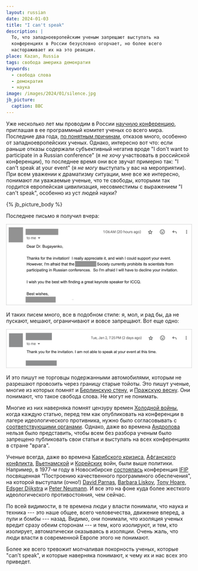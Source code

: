 ```yaml
---
layout: russian
date: 2024-01-03
title: "I can't speak"
description: |
  То, что западноевропейским ученым запрещают выступать на 
  конференциях в России безусловно огорчает, но более всего
  настораживает их на это реакция.
place: Kazan, Russia
tags: свобода америка демократия
keywords:
  - свобода слова
  - демократия
  - наука
image: /images/2024/01/silence.jpg
jb_picture:
  caption: BBC
---
```


Уже несколько лет мы проводим в России [научную конференцию](https://www.iccq.ru/), 
приглашая в ее программный комитет ученых со всего мира. 
Последние два года, 
[по понятным причинам](https://ru.wikipedia.org/wiki/%D0%A1%D0%B0%D0%BD%D0%BA%D1%86%D0%B8%D0%B8_%D0%B2_%D1%81%D0%B2%D1%8F%D0%B7%D0%B8_%D1%81%D0%BE_%D0%B2%D1%82%D0%BE%D1%80%D0%B6%D0%B5%D0%BD%D0%B8%D0%B5%D0%BC_%D0%A0%D0%BE%D1%81%D1%81%D0%B8%D0%B8_%D0%BD%D0%B0_%D0%A3%D0%BA%D1%80%D0%B0%D0%B8%D0%BD%D1%83), 
отказов много, особенно от западноевропейских ученых. Однако,
интересно вот что: если раньше отказы содержали субъективный негатив вроде 
"I don't want to participate in a Russian conference" (я _не хочу_ участвовать в российской конференции), 
то последнее время они все звучат примерно так: "I can't speak at your event" (я _не могу_ выступать у вас на мероприятии).
При всем уважении к драматизму ситуации, мне все же интересно, понимают ли уважаемые ученые, 
что те свободы, которыми так гордится европейская цивилизация, несовместимы с выражением "I can't speak",
особенно из уст людей науки?

<!--more-->

{% jb_picture_body %}

Последнее письмо я получил вчера:

![letter](/images/2024/01/letter.png)

И таких писем много, все в подобном стиле: я, мол, и рад бы, да не пускают,
мешают, ограничивают и вовсе запрещают. Вот еще одно:

![letter](/images/2024/01/letter2.png)

И это пишут не торговцы подержанными автомобилями, которым не разрешают
провозить через границу старые тойоты. Это пишут ученые, многие из которых помнят и 
[Берлинскую стену](https://ru.wikipedia.org/wiki/%D0%91%D0%B5%D1%80%D0%BB%D0%B8%D0%BD%D1%81%D0%BA%D0%B0%D1%8F_%D1%81%D1%82%D0%B5%D0%BD%D0%B0),
и 
[Пражскую весну](https://ru.wikipedia.org/wiki/%D0%9F%D1%80%D0%B0%D0%B6%D1%81%D0%BA%D0%B0%D1%8F_%D0%B2%D0%B5%D1%81%D0%BD%D0%B0).
Они понимают, что такое свобода слова. Не могут не понимать.

Многие из них наверняка помнят цензуру времен [Холодной войны](https://ru.wikipedia.org/wiki/%D0%A5%D0%BE%D0%BB%D0%BE%D0%B4%D0%BD%D0%B0%D1%8F_%D0%B2%D0%BE%D0%B9%D0%BD%D0%B0), 
когда каждую статью, перед тем как опубликовать
на конференции в лагере идеологического противника, нужно было согласовывать с 
[соответствующими органами](https://ru.wikipedia.org/wiki/%D0%A6%D0%B5%D0%BD%D0%B7%D1%83%D1%80%D0%B0_%D0%B2_%D0%A1%D0%A1%D0%A1%D0%A0).
Однако, даже во времена 
[Андропова](https://ru.wikipedia.org/wiki/%D0%90%D0%BD%D0%B4%D1%80%D0%BE%D0%BF%D0%BE%D0%B2,_%D0%AE%D1%80%D0%B8%D0%B9_%D0%92%D0%BB%D0%B0%D0%B4%D0%B8%D0%BC%D0%B8%D1%80%D0%BE%D0%B2%D0%B8%D1%87) 
нельзя было представить, чтобы всем без разбора ученым было запрещено 
публиковать свои статьи и выступать на всех конференциях в стране "врага".

Ученые всегда, даже во времена 
[Карибского кризиса](https://ru.wikipedia.org/wiki/%D0%9A%D0%B0%D1%80%D0%B8%D0%B1%D1%81%D0%BA%D0%B8%D0%B9_%D0%BA%D1%80%D0%B8%D0%B7%D0%B8%D1%81), 
[Афганского конфликта](https://ru.wikipedia.org/wiki/%D0%90%D1%84%D0%B3%D0%B0%D0%BD%D1%81%D0%BA%D0%B0%D1%8F_%D0%B2%D0%BE%D0%B9%D0%BD%D0%B0_(1979%E2%80%941989)), 
[Вьетнамской](https://ru.wikipedia.org/wiki/%D0%92%D0%BE%D0%B9%D0%BD%D0%B0_%D0%B2%D0%BE_%D0%92%D1%8C%D0%B5%D1%82%D0%BD%D0%B0%D0%BC%D0%B5) и 
[Корейских](https://ru.wikipedia.org/wiki/%D0%9A%D0%BE%D1%80%D0%B5%D0%B9%D1%81%D0%BA%D0%B0%D1%8F_%D0%B2%D0%BE%D0%B9%D0%BD%D0%B0) войн,
были выше политики. Например, в 1977-м году в Новосибирске [состоялась](http://ershov.iis.nsk.su/ru/node/793556) 
конференция [IFIP](https://en.wikipedia.org/wiki/International_Federation_for_Information_Processing) 
посвященная "Построению качественного программного обеспечения", на которой выступали (очно!)
[David Parnas](https://en.wikipedia.org/wiki/David_Parnas),
[Barbara Liskov](https://en.wikipedia.org/wiki/Barbara_Liskov),
[Tony Hoare](https://en.wikipedia.org/wiki/Tony_Hoare),
[Edsger Dijkstra](https://en.wikipedia.org/wiki/Edsger_W._Dijkstra)
и
[Peter Neumann](https://en.wikipedia.org/wiki/Peter_G._Neumann).
И все это на фоне куда более жесткого идеологического противостояния, чем сейчас.

По всей видимости, в те времена люди у власти понимали, что наука и техника --- это 
наше общее, всего человечества, движение вперед, а пули и бомбы --- назад.
Видимо, они понимали, что изоляция ученых вредит сразу обеим сторонам --- и тем, кого изолируют, 
и тем, кто изолирует, автоматически оказываясь в изоляции. Очень жаль, что люди власти в современной Европе
этого не понимают.

Более же всего тревожит молчаливая покорность ученых, которые "can't speak",
и которые наверняка понимают, к чему их и нас всех это приведет.


